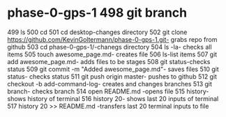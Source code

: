 # phase-0-gps-1  498  git branch
  499  ls
  500  cd
  501  cd desktop-changes directory
  502  git clone https://github.com/KevinGoltermann/phase-0-gps-1.git- grabs repo from github
  503  cd phase-0-gps-1/-chanegs directory
  504  ls -la- checks all items
  505  touch awesome_page.md- creates file
  506  ls-list items
  507  git add awesome_page.md- adds files to be stages
  508  git status-checks status
  509  git commit -m "Added awesome_page.md"- saves files 
  510  git status- checks status
  511  git push origin master- pushes to github
  512  git checkout -b add-command-log- creates and changes branches
  513  git branch- checks branch
  514  open README.md -opens file
  515  history- shows history of terminal
  516  history 20- shows last 20 inputs of terminal
  517  history 20 >> README.md -transfers last 20 terminal inputs to file
